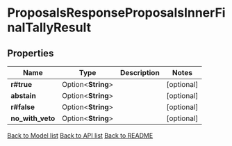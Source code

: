 # ProposalsResponseProposalsInnerFinalTallyResult

## Properties

Name | Type | Description | Notes
------------ | ------------- | ------------- | -------------
**r#true** | Option<**String**> |  | [optional]
**abstain** | Option<**String**> |  | [optional]
**r#false** | Option<**String**> |  | [optional]
**no_with_veto** | Option<**String**> |  | [optional]

[Back to Model list](../README.md#documentation-for-models) [Back to API list](../README.md#documentation-for-api-endpoints) [Back to README](../README.md)


